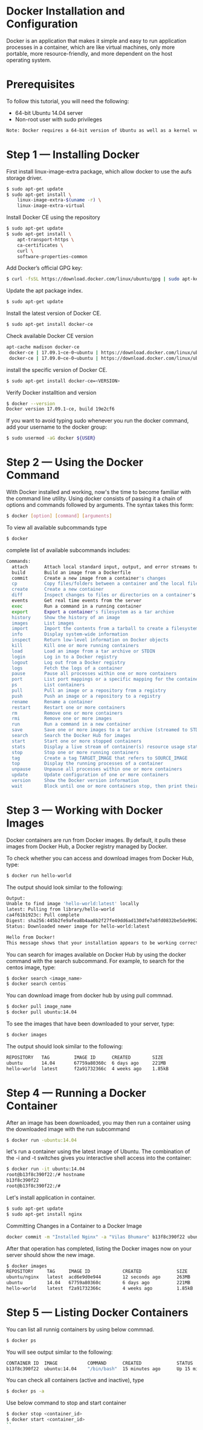 # Docker Installation and Configuration 

Docker is an application that makes it simple and easy to run application processes in a container, which are like virtual machines, only more portable, more resource-friendly, and more dependent on the host operating system. 


# Prerequisites
To follow this tutorial, you will need the following:
  - 64-bit Ubuntu 14.04 server
  - Non-root user with sudo privileges

```sh
Note: Docker requires a 64-bit version of Ubuntu as well as a kernel version equal to or greater than 3.10.
```
# Step 1 — Installing Docker
First install linux-image-extra package, which allow docker to use the aufs storage driver.
```sh
$ sudo apt-get update
$ sudo apt-get install \
    linux-image-extra-$(uname -r) \
    linux-image-extra-virtual
```
Install Docker CE using the repository
```sh
$ sudo apt-get update
$ sudo apt-get install \
    apt-transport-https \
    ca-certificates \
    curl \
    software-properties-common
```
Add Docker’s official GPG key:
```sh
$ curl -fsSL https://download.docker.com/linux/ubuntu/gpg | sudo apt-key add -
```
Update the apt package index.
```sh
$ sudo apt-get update
```

Install the latest version of Docker CE.
```sh
$ sudo apt-get install docker-ce
```
Check available Docker CE version
```sh
apt-cache madison docker-ce
 docker-ce | 17.09.1~ce-0~ubuntu | https://download.docker.com/linux/ubuntu/ trusty/stable amd64 Packages
 docker-ce | 17.09.0~ce-0~ubuntu | https://download.docker.com/linux/ubuntu/ trusty/stable amd64 Packages
```
install the specific version of Docker CE.
```sh
$ sudo apt-get install docker-ce=<VERSION>
```
Verify Docker installtion and version
```sh
$ docker --version
Docker version 17.09.1-ce, build 19e2cf6
```

If you want to avoid typing sudo whenever you run the docker command, add your username to the docker group:
```sh
$ sudo usermod -aG docker ${USER}
```
# Step 2 — Using the Docker Command
With Docker installed and working, now's the time to become familiar with the command line utility. Using docker consists of passing it a chain of options and commands followed by arguments. The syntax takes this form:
```sh
$ docker [option] [command] [arguments]
```

To view all available subcommands type

```sh
$ docker 
```
complete list of available subcommands includes:
```sh
Commands:
  attach      Attach local standard input, output, and error streams to a running container
  build       Build an image from a Dockerfile
  commit      Create a new image from a container's changes
  cp          Copy files/folders between a container and the local filesystem
  create      Create a new container
  diff        Inspect changes to files or directories on a container's filesystem
  events      Get real time events from the server
  exec        Run a command in a running container
  export      Export a container's filesystem as a tar archive
  history     Show the history of an image
  images      List images
  import      Import the contents from a tarball to create a filesystem image
  info        Display system-wide information
  inspect     Return low-level information on Docker objects
  kill        Kill one or more running containers
  load        Load an image from a tar archive or STDIN
  login       Log in to a Docker registry
  logout      Log out from a Docker registry
  logs        Fetch the logs of a container
  pause       Pause all processes within one or more containers
  port        List port mappings or a specific mapping for the container
  ps          List containers
  pull        Pull an image or a repository from a registry
  push        Push an image or a repository to a registry
  rename      Rename a container
  restart     Restart one or more containers
  rm          Remove one or more containers
  rmi         Remove one or more images
  run         Run a command in a new container
  save        Save one or more images to a tar archive (streamed to STDOUT by default)
  search      Search the Docker Hub for images
  start       Start one or more stopped containers
  stats       Display a live stream of container(s) resource usage statistics
  stop        Stop one or more running containers
  tag         Create a tag TARGET_IMAGE that refers to SOURCE_IMAGE
  top         Display the running processes of a container
  unpause     Unpause all processes within one or more containers
  update      Update configuration of one or more containers
  version     Show the Docker version information
  wait        Block until one or more containers stop, then print their exit codes
```

# Step 3 — Working with Docker Images

Docker containers are run from Docker images. By default, it pulls these images from Docker Hub, a Docker registry managed by Docker.

To check whether you can access and download images from Docker Hub, type:
```sh
$ docker run hello-world
```
The output should look similar to the following:
```sh
Output:
Unable to find image 'hello-world:latest' locally
latest: Pulling from library/hello-world
ca4f61b1923c: Pull complete
Digest: sha256:445b2fe9afea8b4aa0b2f27fe49dd6ad130dfe7a8fd0832be5de99625dad47cd
Status: Downloaded newer image for hello-world:latest

Hello from Docker!
This message shows that your installation appears to be working correctly.
```

You can search for images available on Docker Hub by using the docker command with the search subcommand. For example, to search for the centos image, type:
```sh
$ docker search <image_name>
$ docker search centos
```
You can download image from docker hub by using pull commnad.
```sh
$ docker pull image_name
$ docker pull ubuntu:14.04
```
To see the images that have been downloaded to your server, type:

```sh
$ docker images
```
The output should look similar to the following:
```sh
REPOSITORY   TAG    	 IMAGE ID      CREATED        SIZE
ubuntu       14.04  	 67759a80360c  6 days ago     221MB
hello-world  latest 	 f2a91732366c  4 weeks ago    1.85kB
```
# Step 4 — Running a Docker Container

After an image has been downloaded, you may then run a container using the downloaded image with the run subcommand

```sh
$ docker run -ubuntu:14.04
```
let's run a container using the latest image of Ubuntu. The combination of the -i and -t switches gives you interactive shell access into the container:
```sh
$ docker run -it ubuntu:14.04
root@b13f8c390f22:/# hostname
b13f8c390f22
root@b13f8c390f22:/#
```

Let's install application in container.
```sh
$ sudo apt-get update
$ sudo apt-get install nginx
```
Committing Changes in a Container to a Docker Image
```sh
docker commit -m "Installed Nginx" -a "Vilas Bhumare" b13f8c390f22 ubuntu/nginx
```
After that operation has completed, listing the Docker images now on your server should show the new image.

```sh
$ docker images
REPOSITORY     TAG     IMAGE ID            CREATED             SIZE
ubuntu/nginx   latest  acd6e9d0e944        12 seconds ago      263MB
ubuntu         14.04   67759a80360c        6 days ago          221MB
hello-world    latest  f2a91732366c        4 weeks ago         1.85kB
```

# Step 5 — Listing Docker Containers

You can list all runnig containers by using below commnad.
```sh
$ docker ps 
```
You will see output similar to the following:
```sh 
CONTAINER ID  IMAGE           COMMAND      CREATED             STATUS              PORTS  NAMES
b13f8c390f22  ubuntu:14.04    "/bin/bash"  15 minutes ago      Up 15 minutes              zealous_thompson
```
You can check all containers (active and inactive), type
```sh
$ docker ps -a
```
Use below command to stop and start container
```sh
$ docker stop <container_id>
$ docker start <container_id>
``
